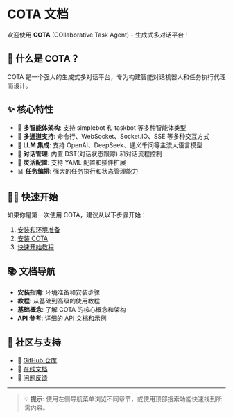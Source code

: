 # COTA 文档

欢迎使用 **COTA** (COllaborative Task Agent) - 生成式多对话平台！

## 🚀 什么是 COTA？

COTA 是一个强大的生成式多对话平台，专为构建智能对话机器人和任务执行代理而设计。

## ✨ 核心特性

- 🤖 **多智能体架构**: 支持 simplebot 和 taskbot 等多种智能体类型
- 💬 **多通道支持**: 命令行、WebSocket、Socket.IO、SSE 等多种交互方式  
- 🧠 **LLM 集成**: 支持 OpenAI、DeepSeek、通义千问等主流大语言模型
- 📝 **对话管理**: 内置 DST(对话状态跟踪) 和对话流程控制
- 🔧 **灵活配置**: 支持 YAML 配置和插件扩展
- 📊 **任务编排**: 强大的任务执行和状态管理能力

## 🏃‍♂️ 快速开始

如果你是第一次使用 COTA，建议从以下步骤开始：

1. [安装和环境准备](installation/env_1.md)
2. [安装 COTA](installation/install_2.md)  
3. [快速开始教程](tutorial/quick_start.md)

## 📚 文档导航

- **安装指南**: 环境准备和安装步骤
- **教程**: 从基础到高级的使用教程
- **基础概念**: 了解 COTA 的核心概念和架构
- **API 参考**: 详细的 API 文档和示例

## 🤝 社区与支持

- 🌟 [GitHub 仓库](https://github.com/CotaAI/cota)
- 📖 [在线文档](https://cotaai.github.io/cota/)
- 🐛 [问题反馈](https://github.com/CotaAI/cota/issues)

---

> 💡 **提示**: 使用左侧导航菜单浏览不同章节，或使用顶部搜索功能快速找到所需内容。
